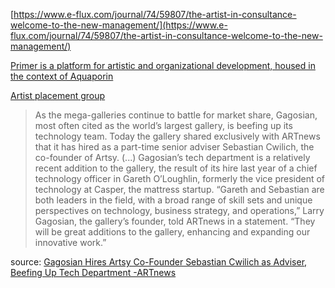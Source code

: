 ---
---

[https://www.e-flux.com/journal/74/59807/the-artist-in-consultance-welcome-to-the-new-management/](https://www.e-flux.com/journal/74/59807/the-artist-in-consultance-welcome-to-the-new-management/)

[Primer is a platform for artistic and organizational development, housed in the context of Aquaporin](https://medium.com/diakron/systems-effects-and-learning-processes-d6069e9c536a)

[Artist placement group](https://en.contextishalfthework.net/about-apg/artist-placement-group/)

>As the mega-galleries continue to battle for market share, Gagosian, most often cited as the world’s largest gallery, is beefing up its technology team. Today the gallery shared exclusively with ARTnews that it has hired as a part-time senior adviser Sebastian Cwilich, the co-founder of Artsy. (...)
>Gagosian’s tech department is a relatively recent addition to the gallery, the result of its hire last year of a chief technology officer in Gareth O’Loughlin, formerly the vice president of technology at Casper, the mattress startup.
>“Gareth and Sebastian are both leaders in the field, with a broad range of skill sets and unique perspectives on technology, business strategy, and operations,” Larry Gagosian, the gallery’s founder, told ARTnews in a statement. “They will be great additions to the gallery, enhancing and expanding our innovative work.”

source: [Gagosian Hires Artsy Co-Founder Sebastian Cwilich as Adviser, Beefing Up Tech Department -ARTnews](http://www.artnews.com/2019/06/24/gagosian-sebastian-cwilich-artsy/)